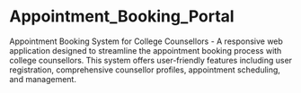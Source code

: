 # Appointment_Booking_Portal
Appointment Booking System for College Counsellors - A responsive web application designed to streamline the appointment booking process with college counsellors. This system offers user-friendly features including user registration, comprehensive counsellor profiles, appointment scheduling, and management.
